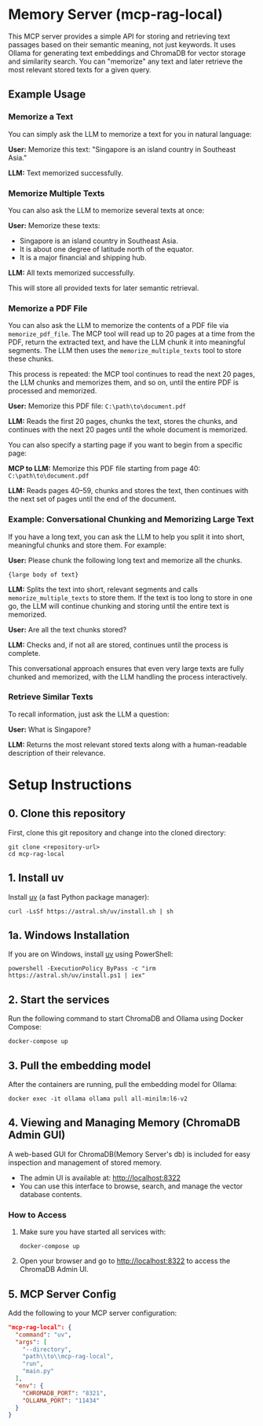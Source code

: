 # Memory Server (mcp-rag-local)

This MCP server provides a simple API for storing and retrieving text passages based on their semantic meaning, not just keywords. It uses Ollama for generating text embeddings and ChromaDB for vector storage and similarity search. You can "memorize" any text and later retrieve the most relevant stored texts for a given query.

## Example Usage


### Memorize a Text
You can simply ask the LLM to memorize a text for you in natural language:

**User:**
Memorize this text: "Singapore is an island country in Southeast Asia."

**LLM:**
Text memorized successfully.


### Memorize Multiple Texts
You can also ask the LLM to memorize several texts at once:

**User:**
Memorize these texts:
- Singapore is an island country in Southeast Asia.
- It is about one degree of latitude north of the equator.
- It is a major financial and shipping hub.

**LLM:**
All texts memorized successfully.

This will store all provided texts for later semantic retrieval.

### Memorize a PDF File

You can also ask the LLM to memorize the contents of a PDF file via `memorize_pdf_file`. The MCP tool will read up to 20 pages at a time from the PDF, return the extracted text, and have the LLM chunk it into meaningful segments. The LLM then uses the `memorize_multiple_texts` tool to store these chunks.

This process is repeated: the MCP tool continues to read the next 20 pages, the LLM chunks and memorizes them, and so on, until the entire PDF is processed and memorized.

**User:**
Memorize this PDF file: `C:\path\to\document.pdf`

**LLM:**
Reads the first 20 pages, chunks the text, stores the chunks, and continues with the next 20 pages until the whole document is memorized.

You can also specify a starting page if you want to begin from a specific page:

**MCP to LLM:**
Memorize this PDF file starting from page 40: `C:\path\to\document.pdf`

**LLM:**
Reads pages 40–59, chunks and stores the text, then continues with the next set of pages until the end of the document.

### Example: Conversational Chunking and Memorizing Large Text

If you have a long text, you can ask the LLM to help you split it into short, meaningful chunks and store them. For example:

**User:**
Please chunk the following long text and memorize all the chunks.

`{large body of text}`

**LLM:**
Splits the text into short, relevant segments and calls `memorize_multiple_texts` to store them. If the text is too long to store in one go, the LLM will continue chunking and storing until the entire text is memorized.

**User:**
Are all the text chunks stored?

**LLM:**
Checks and, if not all are stored, continues until the process is complete.

This conversational approach ensures that even very large texts are fully chunked and memorized, with the LLM handling the process interactively.

### Retrieve Similar Texts
To recall information, just ask the LLM a question:

**User:**
What is Singapore?

**LLM:**
Returns the most relevant stored texts along with a human-readable description of their relevance.

# Setup Instructions

## 0. Clone this repository
First, clone this git repository and change into the cloned directory:

```
git clone <repository-url>
cd mcp-rag-local
```

## 1. Install uv
Install [uv](https://github.com/astral-sh/uv) (a fast Python package manager):

```
curl -LsSf https://astral.sh/uv/install.sh | sh
```

## 1a. Windows Installation

If you are on Windows, install [uv](https://github.com/astral-sh/uv) using PowerShell:

```
powershell -ExecutionPolicy ByPass -c "irm https://astral.sh/uv/install.ps1 | iex"
```

## 2. Start the services
Run the following command to start ChromaDB and Ollama using Docker Compose:

```
docker-compose up
```

## 3. Pull the embedding model
After the containers are running, pull the embedding model for Ollama:

```
docker exec -it ollama ollama pull all-minilm:l6-v2
```


## 4. Viewing and Managing Memory (ChromaDB Admin GUI)

A web-based GUI for ChromaDB(Memory Server's db) is included for easy inspection and management of stored memory.

- The admin UI is available at: [http://localhost:8322](http://localhost:8322)
- You can use this interface to browse, search, and manage the vector database contents.

### How to Access

1. Make sure you have started all services with:
   ```
   docker-compose up
   ```
2. Open your browser and go to [http://localhost:8322](http://localhost:8322) to access the ChromaDB Admin UI.

## 5. MCP Server Config
Add the following to your MCP server configuration:

```json
"mcp-rag-local": {
  "command": "uv",
  "args": [
    "--directory",
    "path\\to\\mcp-rag-local",
    "run",
    "main.py"
  ],
  "env": {
    "CHROMADB_PORT": "8321",
    "OLLAMA_PORT": "11434"
  }
}
```